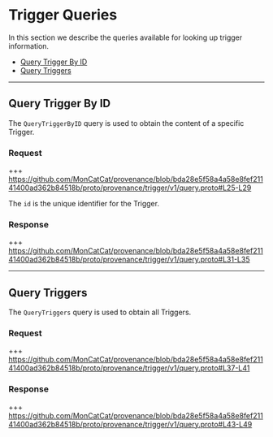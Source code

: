 <!--
order: 4
-->

# Trigger Queries

In this section we describe the queries available for looking up trigger information.

<!-- TOC 2 -->
  - [Query Trigger By ID](#query-trigger-by-id)
  - [Query Triggers](#query-triggers)


---
## Query Trigger By ID

The `QueryTriggerByID` query is used to obtain the content of a specific Trigger.

### Request

+++ https://github.com/MonCatCat/provenance/blob/bda28e5f58a4a58e8fef21141400ad362b84518b/proto/provenance/trigger/v1/query.proto#L25-L29

The `id` is the unique identifier for the Trigger.

### Response

+++ https://github.com/MonCatCat/provenance/blob/bda28e5f58a4a58e8fef21141400ad362b84518b/proto/provenance/trigger/v1/query.proto#L31-L35


---
## Query Triggers

The `QueryTriggers` query is used to obtain all Triggers.

### Request

+++ https://github.com/MonCatCat/provenance/blob/bda28e5f58a4a58e8fef21141400ad362b84518b/proto/provenance/trigger/v1/query.proto#L37-L41

### Response

+++ https://github.com/MonCatCat/provenance/blob/bda28e5f58a4a58e8fef21141400ad362b84518b/proto/provenance/trigger/v1/query.proto#L43-L49
